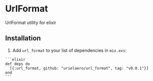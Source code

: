 # UrlFormat

UrlFormat utility for elixir

## Installation

  1. Add `url_format` to your list of dependencies in `mix.exs`:

    ```elixir
    def deps do
      [{:url_format, github: "urielaero/url_format", tag: "v0.0.1"}]
    end
    ```
